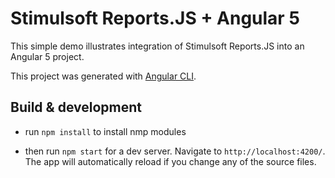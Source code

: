 # Stimulsoft Reports.JS + Angular 5

This simple demo illustrates integration of Stimulsoft Reports.JS into an Angular 5 project.

This project was generated with [Angular CLI](https://github.com/angular/angular-cli).

## Build & development

* run ``` npm install ``` to install nmp modules

* then run ``` npm start ``` for a dev server. Navigate to ``` http://localhost:4200/ ```. The app will automatically reload if you change any of the source files.
